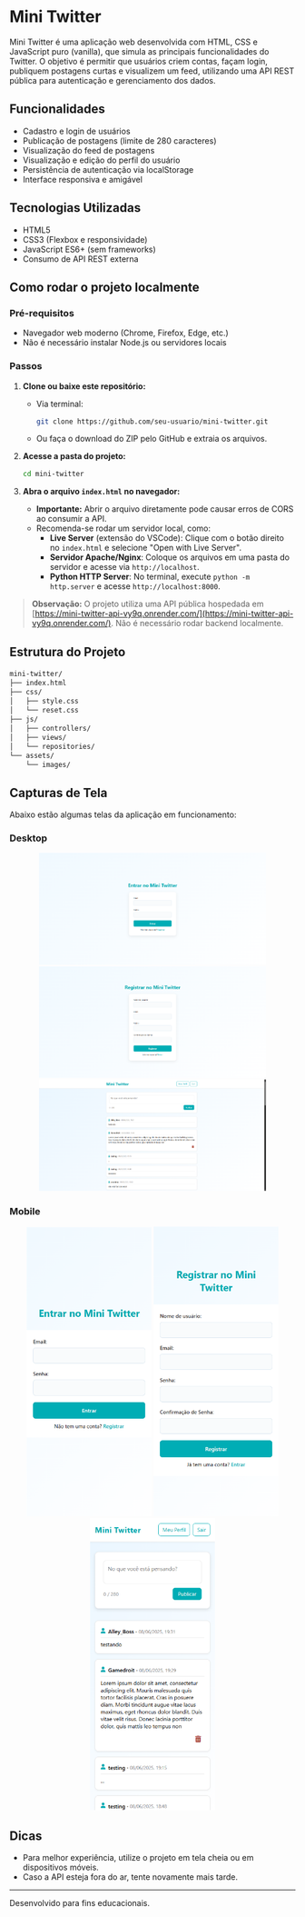 # Mini Twitter

Mini Twitter é uma aplicação web desenvolvida com HTML, CSS e JavaScript puro (vanilla), que simula as principais funcionalidades do Twitter. O objetivo é permitir que usuários criem contas, façam login, publiquem postagens curtas e visualizem um feed, utilizando uma API REST pública para autenticação e gerenciamento dos dados.

## Funcionalidades
- Cadastro e login de usuários
- Publicação de postagens (limite de 280 caracteres)
- Visualização do feed de postagens
- Visualização e edição do perfil do usuário
- Persistência de autenticação via localStorage
- Interface responsiva e amigável

## Tecnologias Utilizadas
- HTML5
- CSS3 (Flexbox e responsividade)
- JavaScript ES6+ (sem frameworks)
- Consumo de API REST externa

## Como rodar o projeto localmente

### Pré-requisitos
- Navegador web moderno (Chrome, Firefox, Edge, etc.)
- Não é necessário instalar Node.js ou servidores locais

### Passos
1. **Clone ou baixe este repositório:**
   - Via terminal:
     ```bash
     git clone https://github.com/seu-usuario/mini-twitter.git
     ```
   - Ou faça o download do ZIP pelo GitHub e extraia os arquivos.

2. **Acesse a pasta do projeto:**
   ```bash
   cd mini-twitter
   ```

3. **Abra o arquivo `index.html` no navegador:**
   - **Importante:** Abrir o arquivo diretamente pode causar erros de CORS ao consumir a API.
   - Recomenda-se rodar um servidor local, como:
     - **Live Server** (extensão do VSCode): Clique com o botão direito no `index.html` e selecione "Open with Live Server".
     - **Servidor Apache/Nginx**: Coloque os arquivos em uma pasta do servidor e acesse via `http://localhost`.
     - **Python HTTP Server**: No terminal, execute `python -m http.server` e acesse `http://localhost:8000`.

> **Observação:**
> O projeto utiliza uma API pública hospedada em [https://mini-twitter-api-vy9q.onrender.com/](https://mini-twitter-api-vy9q.onrender.com/). Não é necessário rodar backend localmente.

## Estrutura do Projeto
```
mini-twitter/
├── index.html
├── css/
│   ├── style.css
│   └── reset.css
├── js/
│   ├── controllers/
│   ├── views/
│   └── repositories/
└── assets/
    └── images/
```

## Capturas de Tela

Abaixo estão algumas telas da aplicação em funcionamento:

### Desktop
<p align="center">
  <img src="./screenshots/desktop/login-view.png" alt="Tela de Login" width="400" />
  <img src="./screenshots/desktop/register-view.png" alt="Tela de Cadastro" width="400" />
  <img src="./screenshots/desktop/feed-view.png" alt="Feed de Postagens" width="400" />
</p>

### Mobile
<p align="center">
  <img src="./screenshots/mobile/login-view.png" alt="Tela de Login" width="220" />
  <img src="./screenshots/mobile/register-view.png" alt="Tela de Cadastro" width="220" />
  <img src="./screenshots/mobile/feed-view.png" alt="Feed de Postagens" width="220" />
</p>

## Dicas
- Para melhor experiência, utilize o projeto em tela cheia ou em dispositivos móveis.
- Caso a API esteja fora do ar, tente novamente mais tarde.

---
Desenvolvido para fins educacionais.
